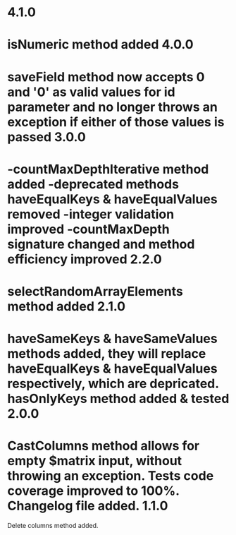 4.1.0
==============================
isNumeric method added
4.0.0
==============================
saveField method now accepts 0 and '0' as valid values for id parameter and no longer throws an exception if either of those values is passed
3.0.0
==============================
-countMaxDepthIterative method added
-deprecated methods haveEqualKeys & haveEqualValues removed
-integer validation improved
-countMaxDepth signature changed and method efficiency improved
2.2.0
==============================
selectRandomArrayElements method added
2.1.0
==============================
haveSameKeys & haveSameValues methods added, they will replace haveEqualKeys & haveEqualValues respectively, which are depricated.
hasOnlyKeys method added & tested
2.0.0
==============================
CastColumns method allows for empty $matrix input, without throwing an exception.
Tests code coverage improved to 100%.
Changelog file added.
1.1.0
==============================
Delete columns method added.